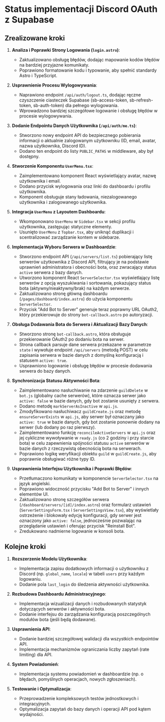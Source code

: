 # Status implementacji Discord OAuth z Supabase

## Zrealizowane kroki

1. **Analiza i Poprawki Strony Logowania (`login.astro`)**:
   *   Zaktualizowano obsługę błędów, dodając mapowanie kodów błędów na bardziej przyjazne komunikaty.
   *   Poprawiono formatowanie kodu i typowanie, aby spełnić standardy Astro i TypeScript.

2. **Usprawnienie Procesu Wylogowywania**:
   *   Naprawiono endpoint `/api/auth/logout.ts`, dodając ręczne czyszczenie ciasteczek Supabase (sb-access-token, sb-refresh-token, sb-auth-token) dla pełnego wylogowania.
   *   Wprowadzono bardziej szczegółowe logowanie i obsługę błędów w procesie wylogowywania.

3. **Dodanie Endpointu Danych Użytkownika (`/api/auth/me.ts`)**:
   *   Stworzono nowy endpoint API do bezpiecznego pobierania informacji o aktualnie zalogowanym użytkowniku (ID, email, avatar, nazwa użytkownika, Discord ID).
   *   Dodano ten endpoint do listy `PUBLIC_PATHS` w middleware, aby był dostępny.

4. **Stworzenie Komponentu `UserMenu.tsx`**:
   *   Zaimplementowano komponent React wyświetlający avatar, nazwę użytkownika i email.
   *   Dodano przycisk wylogowania oraz linki do dashboardu i profilu użytkownika.
   *   Komponent obsługuje stany ładowania, niezalogowanego użytkownika i zalogowanego użytkownika.

5. **Integracja `UserMenu` z Layoutem Dashboardu**:
   *   Wkomponowano `UserMenu` w `Sidebar.tsx` w sekcji profilu użytkownika, zastępując statyczne elementy.
   *   Usunięto `UserMenu` z `Topbar.tsx`, aby uniknąć duplikacji i scentralizować zarządzanie kontem w sidebarze.

6. **Implementacja Wyboru Serwera w Dashboardzie**:
   *   Stworzono endpoint API (`/api/servers/list.ts`) pobierający listę serwerów użytkownika z Discord API, filtrujący je na podstawie uprawnień administratora i obecności bota, oraz zwracający status `active` serwera z bazy danych.
   *   Utworzono komponent React `ServerSelector.tsx` wyświetlający listę serwerów z opcją wyszukiwania i sortowania, pokazujący status bota (aktywny/nieaktywny/brak) na każdym serwerze.
   *   Zaktualizowano stronę główną dashboardu (`/pages/dashboard/index.astro`) do użycia komponentu `ServerSelector`.
   *   Przycisk "Add Bot to Server" generuje teraz poprawny URL OAuth2, który przekierowuje do strony `bot-callback.astro` po autoryzacji.

7. **Obsługa Dodawania Bota do Serwera i Aktualizacji Bazy Danych**:
   *   Stworzono stronę `bot-callback.astro`, która obsługuje przekierowanie OAuth2 po dodaniu bota na serwer.
   *   Strona callback parsuje dane serwera przekazane w parametrze `state` i wywołuje endpoint `/api/servers` (metodą POST) w celu zapisania serwera w bazie danych z domyślną konfiguracją i statusem `active: true`.
   *   Usprawniono logowanie i obsługę błędów w procesie dodawania serwera do bazy danych.

8. **Synchronizacja Statusu Aktywności Bota**:
   *   Zaimplementowano nasłuchiwanie na zdarzenie `guildDelete` w `bot.js` (globalny cache serwerów), które oznacza serwer jako `active: false` w bazie danych, gdy bot zostanie usunięty z serwera.
   *   Dodano metodę `markServerAsInactive` w `api.js`.
   *   Zmodyfikowano nasłuchiwacz `guildCreate.js` oraz metodę `ensureServerExists` w `api.js`, aby serwer był oznaczany jako `active: true` w bazie danych, gdy bot zostanie ponownie dodany na serwer (lub dodany po raz pierwszy).
   *   Zaimplementowano funkcję `reconcileActiveServers` w `api.js` oraz jej cykliczne wywoływanie w `ready.js` (co 2 godziny i przy starcie bota) w celu zapewnienia spójności statusu `active` serwerów w bazie danych z rzeczywistą obecnością bota na serwerach.
   *   Poprawiono logikę weryfikacji obiektu `guild` w `guildCreate.js`, aby poprawnie obsługiwać różne typy ID.

9. **Usprawnienia Interfejsu Użytkownika i Poprawki Błędów**:
   *   Przetłumaczono komunikaty w komponencie `ServerSelector.tsx` na język angielski.
   *   Poprawiono widoczność przycisku "Add Bot to Server" i innych elementów UI.
   *   Zaktualizowano stronę szczegółów serwera (`/dashboard/servers/[id]/index.astro`) oraz formularz ustawień (`ServerSettingsForm.tsx` i `ServerSettingsView.tsx`), aby wyświetlały ostrzeżenie i blokowały edycję konfiguracji, gdy serwer jest oznaczony jako `active: false`, jednocześnie pozwalając na przeglądanie ustawień i oferując przycisk "Reinstall Bot".
   *   Zredukowano nadmierne logowanie w konsoli bota.

## Kolejne kroki

1. **Rozszerzenie Modelu Użytkownika**:
   *   Implementacja zapisu dodatkowych informacji o użytkowniku z Discord (np. `global_name`, `locale`) w tabeli `users` przy każdym logowaniu.
   *   Dodanie pola `last_login` do śledzenia aktywności użytkownika.

3. **Rozbudowa Dashboardu Administracyjnego**:
   *   Implementacja wizualizacji danych i rozbudowanych statystyk dotyczących serwerów i aktywności bota.
   *   Dodanie interfejsu do zarządzania konfiguracją poszczególnych modułów bota (jeśli będą dodawane).

4. **Usprawnienia API**:
   *   Dodanie bardziej szczegółowej walidacji dla wszystkich endpointów API.
   *   Implementacja mechanizmów ograniczania liczby zapytań (rate limiting) dla API.

5. **System Powiadomień**:
   *   Implementacja systemu powiadomień w dashboardzie (np. o błędach, pomyślnych operacjach, nowych zgłoszeniach).

6. **Testowanie i Optymalizacja**:
   *   Przeprowadzenie kompleksowych testów jednostkowych i integracyjnych.
   *   Optymalizacja zapytań do bazy danych i operacji API pod kątem wydajności. 